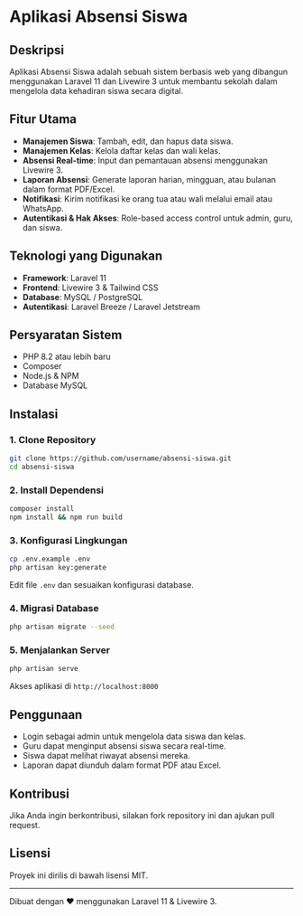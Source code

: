 # Aplikasi Absensi Siswa

## Deskripsi
Aplikasi Absensi Siswa adalah sebuah sistem berbasis web yang dibangun menggunakan Laravel 11 dan Livewire 3 untuk membantu sekolah dalam mengelola data kehadiran siswa secara digital.

## Fitur Utama
- **Manajemen Siswa**: Tambah, edit, dan hapus data siswa.
- **Manajemen Kelas**: Kelola daftar kelas dan wali kelas.
- **Absensi Real-time**: Input dan pemantauan absensi menggunakan Livewire 3.
- **Laporan Absensi**: Generate laporan harian, mingguan, atau bulanan dalam format PDF/Excel.
- **Notifikasi**: Kirim notifikasi ke orang tua atau wali melalui email atau WhatsApp.
- **Autentikasi & Hak Akses**: Role-based access control untuk admin, guru, dan siswa.

## Teknologi yang Digunakan
- **Framework**: Laravel 11
- **Frontend**: Livewire 3 & Tailwind CSS
- **Database**: MySQL / PostgreSQL
- **Autentikasi**: Laravel Breeze / Laravel Jetstream

## Persyaratan Sistem
- PHP 8.2 atau lebih baru
- Composer
- Node.js & NPM
- Database MySQL 

## Instalasi
### 1. Clone Repository
```bash
git clone https://github.com/username/absensi-siswa.git
cd absensi-siswa
```

### 2. Install Dependensi
```bash
composer install
npm install && npm run build
```

### 3. Konfigurasi Lingkungan
```bash
cp .env.example .env
php artisan key:generate
```
Edit file `.env` dan sesuaikan konfigurasi database.

### 4. Migrasi Database
```bash
php artisan migrate --seed
```

### 5. Menjalankan Server
```bash
php artisan serve
```
Akses aplikasi di `http://localhost:8000`

## Penggunaan
- Login sebagai admin untuk mengelola data siswa dan kelas.
- Guru dapat menginput absensi siswa secara real-time.
- Siswa dapat melihat riwayat absensi mereka.
- Laporan dapat diunduh dalam format PDF atau Excel.

## Kontribusi
Jika Anda ingin berkontribusi, silakan fork repository ini dan ajukan pull request.

## Lisensi
Proyek ini dirilis di bawah lisensi MIT.

---
Dibuat dengan ❤️ menggunakan Laravel 11 & Livewire 3.

